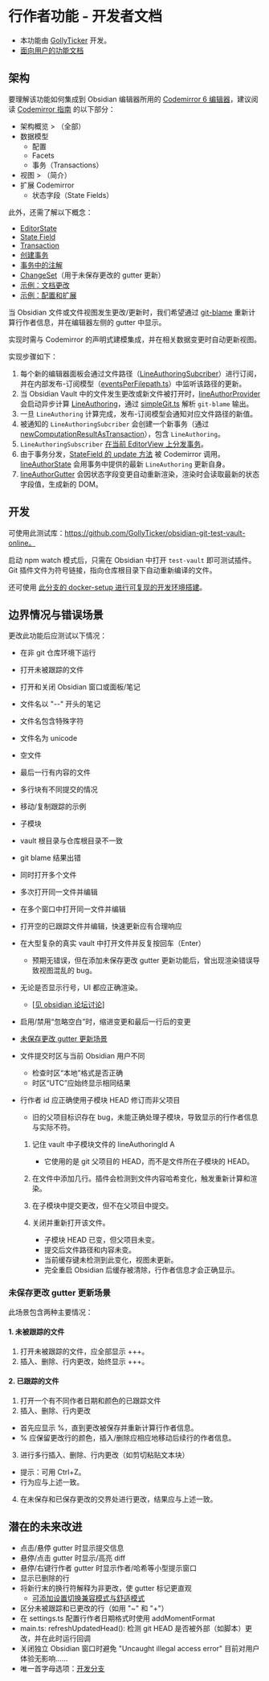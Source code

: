 # 行作者功能 - 开发者文档

-   本功能由 [GollyTicker](https://github.com/GollyTicker) 开发。
-   [面向用户的功能文档](https://publish.obsidian.md/git-doc/Line+Authoring)

## 架构

要理解该功能如何集成到 Obsidian 编辑器所用的 [Codemirror 6 编辑器](https://codemirror.net/)，建议阅读 [Codemirror 指南](https://codemirror.net/docs/guide/) 的以下部分：

-   架构概览 > （全部）
-   数据模型
    -   配置
    -   Facets
    -   事务（Transactions）
-   视图 > （简介）
-   扩展 Codemirror
    -   状态字段（State Fields）

此外，还需了解以下概念：

-   [EditorState](https://codemirror.net/docs/ref/#state.EditorState)
-   [State Field](https://codemirror.net/docs/ref/#state.StateField)
-   [Transaction](https://codemirror.net/docs/ref/#state.Transaction)
-   [创建事务](https://codemirror.net/docs/ref/#state.EditorState.update)
-   [事务中的注解](https://codemirror.net/docs/ref/#state.Annotation)
-   [ChangeSet](https://codemirror.net/docs/ref/#state.ChangeSet)（用于未保存更改的 gutter 更新）
-   [示例：文档更改](https://codemirror.net/examples/change/)
-   [示例：配置和扩展](https://codemirror.net/examples/config/)

当 Obsidian 文件或文件视图发生更改/更新时，我们希望通过 [git-blame](https://git-scm.com/docs/git-blame) 重新计算行作者信息，并在编辑器左侧的 gutter 中显示。

实现时需与 Codemirror 的声明式建模集成，并在相关数据变更时自动更新视图。

实现步骤如下：

1. 每个新的编辑器面板会通过文件路径（[LineAuthoringSubcriber](/src/lineAuthor/control.ts)）进行订阅，并在内部发布-订阅模型（[eventsPerFilepath.ts](/src/lineAuthor/eventsPerFilepath.ts)）中监听该路径的更新。
2. 当 Obsidian Vault 中的文件发生更改或新文件被打开时，[lineAuthorProvider](/src/lineAuthor/lineAuthoProvider.ts) 会启动异步计算 [LineAuthoring](/src/lineAuthor/model.ts)，通过 [simpleGit.ts](/src/simpleGit.ts) 解析 `git-blame` 输出。
3. 一旦 `LineAuthoring` 计算完成，发布-订阅模型会通知对应文件路径的新值。
4. 被通知的 `LineAuthoringSubcriber` 会创建一个新事务（通过 [newComputationResultAsTransaction](/src/lineAuthor/model.ts)），包含 `LineAuthoring`。
5. `LineAuthoringSubscriber` [在当前 EditorView 上分发事务](https://codemirror.net/docs/ref/#view.EditorView.dispatch)。
6. 由于事务分发，[StateField 的 update 方法](https://codemirror.net/docs/ref/#state.StateField^define^config.update) 被 Codemirror 调用。[lineAuthorState](/src/lineAuthor/model.ts) 会用事务中提供的最新 `LineAuthoring` 更新自身。
7. [lineAuthorGutter](/src/lineAuthor/view/view.ts) 会因状态字段变更自动重新渲染，渲染时会读取最新的状态字段值，生成新的 DOM。

## 开发

可使用此测试库：https://github.com/GollyTicker/obsidian-git-test-vault-online。

启动 npm watch 模式后，只需在 Obsidian 中打开 `test-vault` 即可测试插件。Git 插件文件为符号链接，指向仓库根目录下自动重新编译的文件。

还可使用
[此分支的 docker-setup 进行可复现的开发环境搭建](https://github.com/GollyTicker/obsidian-git/tree/docker-setup)。

## 边界情况与错误场景

更改此功能后应测试以下情况：

-   在非 git 仓库环境下运行
-   打开未被跟踪的文件
-   打开和关闭 Obsidian 窗口或面板/笔记
-   文件名以 "--" 开头的笔记
-   文件名包含特殊字符
-   文件名为 unicode
-   空文件
-   最后一行有内容的文件
-   多行块有不同提交的情况
-   移动/复制跟踪的示例
-   子模块
-   vault 根目录与仓库根目录不一致
-   git blame 结果出错
-   同时打开多个文件
-   多次打开同一文件并编辑
-   在多个窗口中打开同一文件并编辑
-   打开空的已跟踪文件并编辑，快速更新应有合理响应
-   在大型复杂的真实 vault 中打开文件并反复按回车（Enter）
    -   预期无错误，但在添加未保存更改 gutter 更新功能后，曾出现渲染错误导致视图混乱的 bug。
-   无论是否显示行号，UI 都应正确渲染。
    -   [[见 obsidian 论坛讨论](https://forum.obsidian.md/t/added-editor-gutter-overlaps-and-obscures-editor-content/45217)]
-   启用/禁用“忽略空白”时，缩进变更和最后一行后的变更
-   [未保存更改 gutter 更新场景](#unsaved-changes-gutter-update-scenario)
-   文件提交时区与当前 Obsidian 用户不同
    -   检查时区“本地”格式是否正确
    -   时区“UTC”应始终显示相同结果
-   行作者 id 应正确使用子模块 HEAD 修订而非父项目

    -   旧的父项目标识存在 bug，未能正确处理子模块，导致显示的行作者信息与实际不符。

    1. 记住 vault 中子模块文件的 lineAuthoringId A

        - 它使用的是 git 父项目的 HEAD，而不是文件所在子模块的 HEAD。

    2. 在文件中添加几行。插件会检测到文件内容哈希变化，触发重新计算和渲染。
    3. 在子模块中提交更改，但不在父项目中提交。
    4. 关闭并重新打开该文件。

        - 子模块 HEAD 已变，但父项目未变。
        - 提交后文件路径和内容未变。
        - 当前缓存键未检测到此变化，视图未更新。
        - 完全重启 Obsidian 后缓存被清除，行作者信息才会正确显示。

### 未保存更改 gutter 更新场景

此场景包含两种主要情况：

#### 1. 未被跟踪的文件

1. 打开未被跟踪的文件，应全部显示 +++。
2. 插入、删除、行内更改，始终显示 +++。

#### 2. 已跟踪的文件

1. 打开一个有不同作者日期和颜色的已跟踪文件
2. 插入、删除、行内更改

-   首先应显示 %，直到更改被保存并重新计算行作者信息。
-   % 应保留更改行的颜色，插入/删除应相应地移动后续行的作者信息。

3. 进行多行插入、删除、行内更改（如剪切粘贴文本块）

-   提示：可用 Ctrl+Z。
-   行为应与上述一致。

4. 在未保存和已保存更改的交界处进行更改，结果应与上述一致。

## 潜在的未来改进

-   点击/悬停 gutter 时显示提交信息
-   悬停/点击 gutter 时显示/高亮 diff
-   悬停/右键行作者 gutter 时显示作者/哈希等小型提示窗口
-   显示已删除的行
-   将新行末的换行符解释为非更改，使 gutter 标记更直观
    -   [可添加设置切换兼容模式与舒适模式](https://github.com/denolehov/obsidian-git/pull/288)
-   区分未被跟踪和已更改的行（如用 "~" 和 "+"）
-   在 settings.ts 配置行作者日期格式时使用 addMomentFormat
-   main.ts: refreshUpdatedHead(): 检测 git HEAD 是否被外部（如脚本）更改，并在此时运行回调
-   关闭独立 Obsidian 窗口时避免 "Uncaught illegal access error"
    目前对用户体验无影响……
-   唯一首字母选项：[开发分支](https://github.com/GollyTicker/obsidian-git/tree/line-author-unique-initials)
